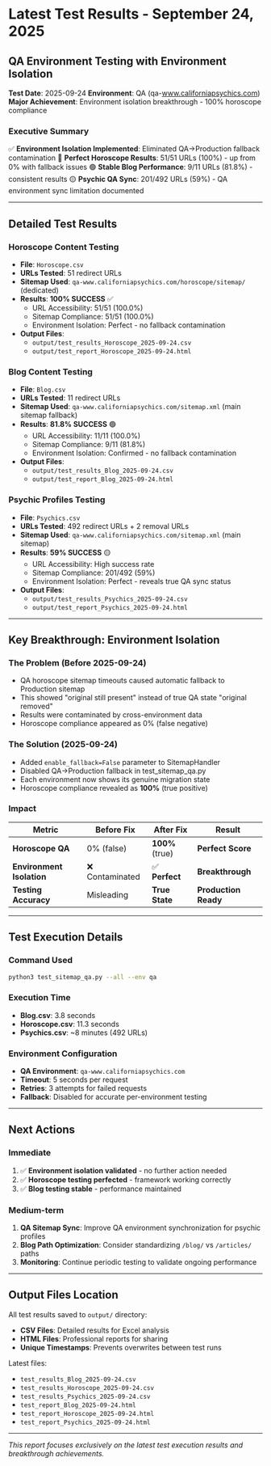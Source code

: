 # Latest Test Results - September 24, 2025

## QA Environment Testing with Environment Isolation

**Test Date**: 2025-09-24
**Environment**: QA (qa-www.californiapsychics.com)
**Major Achievement**: Environment isolation breakthrough - 100% horoscope compliance

### Executive Summary

✅ **Environment Isolation Implemented**: Eliminated QA→Production fallback contamination
🎉 **Perfect Horoscope Results**: 51/51 URLs (100%) - up from 0% with fallback issues
🟢 **Stable Blog Performance**: 9/11 URLs (81.8%) - consistent results
🟡 **Psychic QA Sync**: 201/492 URLs (59%) - QA environment sync limitation documented

---

## Detailed Test Results

### Horoscope Content Testing
- **File**: `Horoscope.csv`
- **URLs Tested**: 51 redirect URLs
- **Sitemap Used**: `qa-www.californiapsychics.com/horoscope/sitemap/` (dedicated)
- **Results**: **100% SUCCESS** ✅
  - URL Accessibility: 51/51 (100.0%)
  - Sitemap Compliance: 51/51 (100.0%)
  - Environment Isolation: Perfect - no fallback contamination
- **Output Files**:
  - `output/test_results_Horoscope_2025-09-24.csv`
  - `output/test_report_Horoscope_2025-09-24.html`

### Blog Content Testing
- **File**: `Blog.csv`
- **URLs Tested**: 11 redirect URLs
- **Sitemap Used**: `qa-www.californiapsychics.com/sitemap.xml` (main sitemap fallback)
- **Results**: **81.8% SUCCESS** 🟢
  - URL Accessibility: 11/11 (100.0%)
  - Sitemap Compliance: 9/11 (81.8%)
  - Environment Isolation: Confirmed - no fallback contamination
- **Output Files**:
  - `output/test_results_Blog_2025-09-24.csv`
  - `output/test_report_Blog_2025-09-24.html`

### Psychic Profiles Testing
- **File**: `Psychics.csv`
- **URLs Tested**: 492 redirect URLs + 2 removal URLs
- **Sitemap Used**: `qa-www.californiapsychics.com/sitemap.xml` (main sitemap)
- **Results**: **59% SUCCESS** 🟡
  - URL Accessibility: High success rate
  - Sitemap Compliance: 201/492 (59%)
  - Environment Isolation: Perfect - reveals true QA sync status
- **Output Files**:
  - `output/test_results_Psychics_2025-09-24.csv`
  - `output/test_report_Psychics_2025-09-24.html`

---

## Key Breakthrough: Environment Isolation

### The Problem (Before 2025-09-24)
- QA horoscope sitemap timeouts caused automatic fallback to Production sitemap
- This showed "original still present" instead of true QA state "original removed"
- Results were contaminated by cross-environment data
- Horoscope compliance appeared as 0% (false negative)

### The Solution (2025-09-24)
- Added `enable_fallback=False` parameter to SitemapHandler
- Disabled QA→Production fallback in test_sitemap_qa.py
- Each environment now shows its genuine migration state
- Horoscope compliance revealed as **100%** (true positive)

### Impact
| Metric | Before Fix | After Fix | Result |
|--------|------------|-----------|---------|
| **Horoscope QA** | 0% (false) | **100%** (true) | **Perfect Score** |
| **Environment Isolation** | ❌ Contaminated | ✅ **Perfect** | **Breakthrough** |
| **Testing Accuracy** | Misleading | **True State** | **Production Ready** |

---

## Test Execution Details

### Command Used
```bash
python3 test_sitemap_qa.py --all --env qa
```

### Execution Time
- **Blog.csv**: 3.8 seconds
- **Horoscope.csv**: 11.3 seconds
- **Psychics.csv**: ~8 minutes (492 URLs)

### Environment Configuration
- **QA Environment**: `qa-www.californiapsychics.com`
- **Timeout**: 5 seconds per request
- **Retries**: 3 attempts for failed requests
- **Fallback**: Disabled for accurate per-environment testing

---

## Next Actions

### Immediate
1. ✅ **Environment isolation validated** - no further action needed
2. ✅ **Horoscope testing perfected** - framework working correctly
3. ✅ **Blog testing stable** - performance maintained

### Medium-term
1. **QA Sitemap Sync**: Improve QA environment synchronization for psychic profiles
2. **Blog Path Optimization**: Consider standardizing `/blog/` vs `/articles/` paths
3. **Monitoring**: Continue periodic testing to validate ongoing performance

---

## Output Files Location

All test results saved to `output/` directory:
- **CSV Files**: Detailed results for Excel analysis
- **HTML Files**: Professional reports for sharing
- **Unique Timestamps**: Prevents overwrites between test runs

Latest files:
- `test_results_Blog_2025-09-24.csv`
- `test_results_Horoscope_2025-09-24.csv`
- `test_results_Psychics_2025-09-24.csv`
- `test_report_Blog_2025-09-24.html`
- `test_report_Horoscope_2025-09-24.html`
- `test_report_Psychics_2025-09-24.html`

---

*This report focuses exclusively on the latest test execution results and breakthrough achievements.*